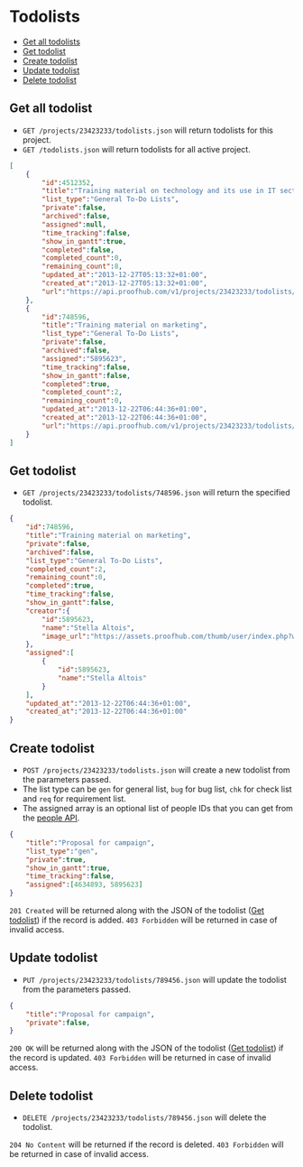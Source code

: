 Todolists
====================

* [Get all todolists](#get-all-todolists)
* [Get todolist](#get-todolist)
* [Create todolist](#create-todolist)
* [Update todolist](#update-todolist)
* [Delete todolist](#delete-todolist)

Get all todolist
----------------

* `GET /projects/23423233/todolists.json` will return todolists for this project.
* `GET /todolists.json` will return todolists for all active project.

```json
[
    {
        "id":4512352,
        "title":"Training material on technology and its use in IT sector",
        "list_type":"General To-Do Lists",
        "private":false,
        "archived":false,
        "assigned":null,
        "time_tracking":false,
        "show_in_gantt":true,        
        "completed":false,
        "completed_count":0,
        "remaining_count":8,
        "updated_at":"2013-12-27T05:13:32+01:00",
        "created_at":"2013-12-27T05:13:32+01:00",
        "url":"https://api.proofhub.com/v1/projects/23423233/todolists/4512352.json"
    },
    {
        "id":748596,
        "title":"Training material on marketing",
        "list_type":"General To-Do Lists",
        "private":false,
        "archived":false,
        "assigned":"5895623",
        "time_tracking":false,
        "show_in_gantt":false,    
        "completed":true,
        "completed_count":2,
        "remaining_count":0,
        "updated_at":"2013-12-22T06:44:36+01:00",
        "created_at":"2013-12-22T06:44:36+01:00",
        "url":"https://api.proofhub.com/v1/projects/23423233/todolists/748596.json"
    }
]
```

Get todolist
----------------

* `GET /projects/23423233/todolists/748596.json` will return the specified todolist.

```json
{
    "id":748596,
    "title":"Training material on marketing",
    "private":false,
    "archived":false,
    "list_type":"General To-Do Lists",
    "completed_count":2,
    "remaining_count":0,
    "completed":true,
    "time_tracking":false,
    "show_in_gantt":false,
    "creator":{
        "id":5895623,
        "name":"Stella Altois",
        "image_url":"https://assets.proofhub.com/thumb/user/index.php?width=80&height=80&cropratio=1:1&image=123456/812b4ba287f5ee0bc9d43bbf5bbe87fb1370073119.jpg"
    },
    "assigned":[
        {
            "id":5895623,
            "name":"Stella Altois"
        }
    ],
    "updated_at":"2013-12-22T06:44:36+01:00",
    "created_at":"2013-12-22T06:44:36+01:00"
}
```

Create todolist
----------------

* `POST /projects/23423233/todolists.json` will create a new todolist from the parameters passed. 
* The list type can be `gen` for general list, `bug` for bug list, `chk` for check list and `req` for requirement list.
* The assigned array is an optional list of people IDs that you can get from the [people API](https://github.com/sdplabs/proofhub-api/blob/master/sections/people.md). 

```json
{
    "title":"Proposal for campaign",
    "list_type":"gen",
    "private":true,
    "show_in_gantt":true,
    "time_tracking":false,
    "assigned":[4634893, 5895623]
}
```

`201 Created` will be returned along with the JSON of the todolist ([Get todolist](#get-todolist)) if the record is added. `403 Forbidden` will be returned in case of invalid access.

Update todolist
----------------

* `PUT /projects/23423233/todolists/789456.json` will update the todolist from the parameters passed.

```json
{
	"title":"Proposal for campaign",
	"private":false,
}
```

`200 OK` will be returned along with the JSON of the todolist ([Get todolist](#get-todolist)) if the record is updated. `403 Forbidden` will be returned in case of invalid access.

Delete todolist
----------------

* `DELETE /projects/23423233/todolists/789456.json` will delete the todolist.

`204 No Content` will be returned if the record is deleted. `403 Forbidden` will be returned in case of invalid access.
